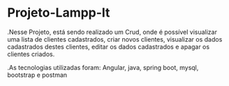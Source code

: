 # Projeto-Lampp-It

.Nesse Projeto, está sendo realizado um Crud, onde é possível visualizar uma lista de clientes cadastrados, criar novos clientes, visualizar os dados cadastrados destes clientes, editar os dados cadastrados e apagar os clientes criados.

.As tecnologias utilizadas foram: Angular, java, spring boot, mysql, bootstrap e postman
